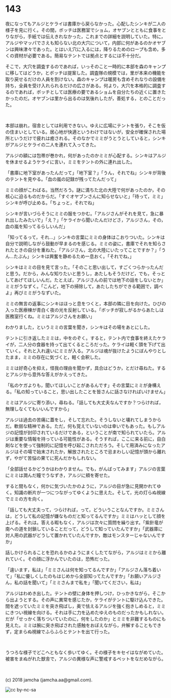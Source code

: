 # 143

夜になってもアルジとケライは書庫から戻らなかった。心配したシンキが二人の様子を見に行く。その間，ボッチは医務室でショム，オヤブンとともに食事をとりながら，手紙では伝えきれなかった，これまでの詳細を説明していた。特に，アルジやマッパでさえも知らない北の大穴について，内部に何があるのかオヤブンは興味津々であった。とはいえ穴に入るには，降りるためのロープも含め，多くの資材が必要である。簡易なテントでは拠点とするには不十分だ。  

そこで，大穴を調査するのであれば，いっそのこと一時的に本部を森のキャンプに移してはどうか，とボッチは提案した。調査隊の規模では，里が本来の機能を取り戻せるだけの人員を割けない。森のキャンプは暖房も含めそれなりの設備を持ち，全員を受け入れられるだけの広さがある。何より，大穴を本格的に調査するのであれば，ボッチとしては医療の要であるショムを自分たちの近くに置きたかったのだ。オヤブンは里から出るのは気後れしたが，善処する，とのことだった。  

<br>  

本部は崩れ，宿舎としては利用できない。ゆえに広場にテントを張り，そこを仮の住まいとしている。居心地が快適というわけではないが，安全が確保された場所というだけで疲れは癒される。そのなかでミミがうとうとしていると，シンキがアルジとケライの二人を連れて入ってきた。  

アルジの額には包帯が巻かれ，何があったのかミミが心配する。シンキはアルジを休ませるようケライに言い，ミミをテントの外に連れ出した。  

「書庫に地下室があったんだって」「地下室？」「うん，それでね」シンキが背後のテントを見やる。「血の嵐の記録が残ってたんだって」  

ミミの顔がこわばる。当然だろう。謎に満ちた北の大陸で何があったのか，その核心に迫るものだからだ。「すぐオヤブンさんに知らせないと」「待って，ミミ」シンキが呼び止める。「ちょっと，それでね」  

シンキが言いづらそうにミミの服をつかむ。「アルジさんがそれを見て，急に暴れ出したみたいで」「え？」「ケライから聞いたんだけどさ，アルジさん，その，血の嵐を知ってるらしいんだ」  

「知ってるって，それ…」シンキの言葉にミミの身体はこおりついた。シンキは自分で説明しながら鼓動が早まるのを感じる。ミミの姿に，書庫でそれを知らされたときの自分を重ねた。「アルジさん，北の大陸にいたってことですか？」「うん…たぶん」シンキは興奮を静めるため一息おく。「それでね，」  

シンキはミミの目を見て言った。「そのこと思い出して，すごくつらかったんだと思う。だから，みんな知りたいと思うし，あたしもそうだけど，でも，そっとしてあげてほしいんだ。たとえば，アルジさんの前では地下の話をしないとか」ミミがうなずく。「こんど，地下の掃除して，あたしたちができる範囲で，調べよ」再びミミがうなずいた。  

ミミの無言の返事にシンキはほっと息をつくと，本部の隣に目を向けた。ひびの入った医療棟が青白く夜の光を反射している。「ボッチが寂しがるからあたしは医務室行くね。ミミはアルジさんをお願い」  

わかりました，というミミの言葉を聞き，シンキはその場をあとにした。  

テントに引き返したミミは，中をのぞく。すると，テント内で食事を終えたケライが，二人分の食器を持って出てくるところだった。ケライは軽く頭を下げて出ていく。それと入れ違いにミミが入る。アルジは魂が抜けたようにぼんやりとしたまま，ミミの存在に気づくと，軽く会釈した。  

ミミは好奇心を抑え，怪我の理由を聞かず，具合はどうか，とだけ尋ねた。するとアルジから意外な答えがかえってきた。  

「私のケガよりも，聞いてほしいことがあるんです」その言葉にミミが身構える。「私の知っていること，思い出したことを皆さんに話さなければいけません」  

ミミはアルジに寄り添い，尋ねる。「話しても大丈夫なんですか？つらければ，無理しなくてもいいんですから」  

アルジは過去の苦痛に蓋をし，そして忘れた。そうしないと壊れてしまうからだ。軟弱な精神である。ただ，何も覚えていないのは幸いでもあった。もしアルジの記憶が封印されているだけである，ということが南で知られていたら。アルジは重要な情報を持っている可能性がある。そうすれば，ここに来る前に，自白剤などを使って強制的に記憶を呼び起こされただろう。そして用済みになったアルジはその場で始末されたか，解放されたところで忌まわしい記憶が頭から離れず，やがて苦悩の果てに死んだかもしれない。  

「全部話せるかどうかはわかりません。でも，がんばってみます」アルジの言葉にミミは潤んだ瞳でうなずき，アルジに頬を寄せた。  

すると間もなく，何かに気づいたかのように，アルジの目が急に見開かれてゆく。知識の断片が一つにつながってゆくように思えた。そして，光の灯らぬ視線でミミの方を向く。  

「話しても大丈夫って，つらければ，って，どういうことなんですか。ミミさんは，どうして私の記憶が嫌なものだと知ってるんですか」ミミはハッとして顔を上げる。それは。答える暇もなく，アルジは次々に質問を繰り出す。「紫針竜が南への道を封鎖していることだって，どうして知っていたんですか」「武器庫に対人用の武器がどうして置かれていたんですか，敵はモンスターじゃないんですか」  

話しかけられることを恐れるかのようにまくしたてながら，アルジはミミから離れていく。その顔に浮かんでいたのは，恐怖だった。  

「違います，私は」「ミミさんは何を知ってるんですか」「アルジさん落ち着いて」「私に優しくしたのもはじめから全部知ってたんですか」「お願いアルジさん，私の話を聞いて」「ミミさんまで私を」「聞いてください，私は」  

アルジはわめき出した。テントの壁に身体を押しつけ，ひっかきながら，そこから出ようとする。その声に異常を感じたか，ケライがテントに駆け込んできた。間を遮っていたミミを突き飛ばし，奥で怯えるアルジを強く抱きしめると，ミミにきつい視線を向ける。それは手に力を込めたゆえのものだったかもしれない。だが「せっかく落ちついていたのに，何をしたのか」とミミを非難するものにも見えた。ミミは腕に突き飛ばされた感触をおぼえながら，弁解することもできず，定まらぬ視線でふらふらとテントを出て行った。  

<br>  

うつろな様子でどこへともなく歩いてゆく。その様子をキセイはながめていた。被害をまぬがれた獣舎で，アルジの異様な声に警戒するペットをなだめながら。  

<br>  
<br>  
(c) 2018 jamcha (jamcha.aa@gmail.com).  

![cc by-nc-sa](https://i.creativecommons.org/l/by-nc-sa/4.0/88x31.png)
